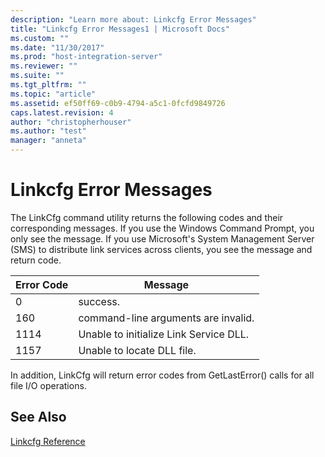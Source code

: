 ```yaml
---
description: "Learn more about: Linkcfg Error Messages"
title: "Linkcfg Error Messages1 | Microsoft Docs"
ms.custom: ""
ms.date: "11/30/2017"
ms.prod: "host-integration-server"
ms.reviewer: ""
ms.suite: ""
ms.tgt_pltfrm: ""
ms.topic: "article"
ms.assetid: ef50ff69-c0b9-4794-a5c1-0fcfd9849726
caps.latest.revision: 4
author: "christopherhouser"
ms.author: "test"
manager: "anneta"
---
```

# Linkcfg Error Messages
The LinkCfg command utility returns the following codes and their corresponding messages. If you use the Windows Command Prompt, you only see the message. If you use Microsoft's System Management Server (SMS) to distribute link services across clients, you see the message and return code.  
  
|Error Code|Message|  
|----------------|-------------|  
|0|success.|  
|160|command-line arguments are invalid.|  
|1114|Unable to initialize Link Service DLL.|  
|1157|Unable to locate DLL file.|  
  
 In addition, LinkCfg will return error codes from GetLastError() calls for all file I/O operations.  
  
## See Also  
 [Linkcfg Reference](../core/linkcfg-reference2.md)
